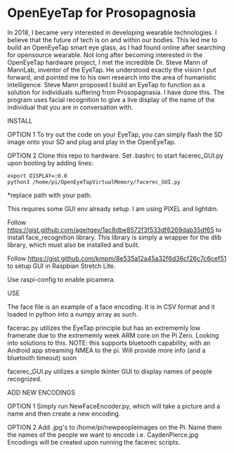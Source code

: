 # OpenEyeTap for Prosopagnosia 

In 2018, I became very interested in developing wearable technologies. I believe that the future of tech is on and within our bodies. This led me to build an OpenEyeTap smart eye glass, as I had found online after searching for opensource wearable. Not long after becoming interested in the OpenEyeTap hardware project, I met the incredible Dr. Steve Mann of MannLab, inventor of the EyeTap. He understood exactly the vision I put forward, and pointed me to his own research into the area of humanistic intelligence. Steve Mann proposed I build an EyeTap to function as a solution for individuals suffering from Prosopagnasia. I have done this. The program uses facial recognition to give a live display of the name of the individual that you are in conversation with.

INSTALL

OPTION 1
To try out the code on your EyeTap, you can simply flash the SD image onto your SD and plug and play in the OpenEyeTap.

OPTION 2
Clone this repo to hardware. Set .bashrc to start facerec_GUI.py upon booting by adding lines:

```
export DISPLAY=:0.0
python3 /home/pi/OpenEyeTapVirtualMemory/facerec_GUI.py
```
*replace path with your path.

This requires some GUI env already setup. I am using PIXEL and lightdm.

Follow https://gist.github.com/ageitgey/1ac8dbe8572f3f533df6269dab35df65 to install face_recognition library. This library is simply a wrapper for the dlib library, which must also be installed and built.

Follow https://gist.github.com/kmpm/8e535a12a45a32f6d36cf26c7c6cef51 to setup GUI in Raspbian Stretch Lite.

Use raspi-config to enable picamera.

USE

The face file is an example of a face encoding. It is in CSV format and it loaded in python into a numpy array as such.

facerac.py utilizes the EyeTap principle but has an extrememly low framerate due to the extrememly week ARM core on the Pi Zero. Looking into solutions to this. NOTE: this supports bluetooth capability, with an Android app streaming NMEA to the pi. Will provide more info (and a bluetooth timeout) soon

facerec_GUI.py utilizes a simple tkinter GUI to display names of people recognized.

ADD NEW ENCODINGS

OPTION 1
Simply run NewFaceEncoder.py, which will take a picture and a name and then create a new encoding.

OPTION 2
Add .jpg's to /home/pi/newpeopleimages on the Pi. Name them the names of the people we want to encode i.e. CaydenPierce.jpg
Encodings will be created upon running the facerec scripts.



